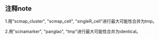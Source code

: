注释note
----
1.用"scmap_cluster", "scmap_cell", "singleR_cell"进行最大可能性合并为tmp。

2.用"scinamarker", "panglao", "tmp"进行最大可能性合并为identical。
